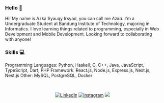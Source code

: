 ### Hello 👋

<!--
**irsyadazka/irsyadazka** is a ✨ _special_ ✨ repository because its `README.md` (this file) appears on your GitHub profile.

Here are some ideas to get you started:

- 🔭 I’m currently working on ...
- 🌱 I’m currently learning ...
- 👯 I’m looking to collaborate on ...
- 🤔 I’m looking for help with ...
- 💬 Ask me about ...
- 📫 How to reach me: ...
- 😄 Pronouns: ...
- ⚡ Fun fact: ...
-->

Hi! My name is Azka Syauqy Irsyad, you can call me <i>Azka</i>. I'm a Undergraduate Student at Bandung Institute of Technology, majoring in Informatics. I love learning things related to programming, especially in Web Development and Mobile Development. Looking forward to collaborating with anyone!
  
### Skills 💻

Programming Languages: Python, Haskell, C, C++, Java, JavaScript, TypeScript, Dart, PHP
Framework: React.js, Node.js, Express.js, Next.js, Nest.js 
Other: MySQL, PostgreSQL, Docker

<br />
<div>
  <p align = "center">
<a href="https://www.linkedin.com/in/azkairsyad/" target="_blank"><img src="https://img.shields.io/badge/LinkedIn-%230077B5.svg?&style=flat-square&logo=linkedin&logoColor=white" alt="LinkedIn"></a>
<a href="https://www.instagram.com/irsyadazka_" target="_blank"><img src="https://img.shields.io/badge/Instagram-%23E4405F.svg?&style=flat-square&logo=instagram&logoColor=white" alt="Instagram"></a>
<a href="mailto:irsyadazkaa@gmail.com"><img src="https://img.shields.io/badge/-irsyadazkaa@gmail.com-D14836?style=flat-square&logo=Gmail&logoColor=white"/></a>
  </p>
</div>
